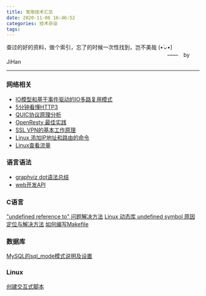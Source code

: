 ```yaml
---
title: 常用技术汇总
date: 2020-11-06 16:46:52
categories: 技术杂谈
tags: 
---
```


查过的好的资料，做个索引，忘了的时候一次性找到，岂不美哉 (•̀⌄•́)
　　　　　　　　　　　　　　　　　　　　　　　　　　　　　　——　by JiHan
* * *
<!-- more -->

### 网络相关
* [IO模型和基于事件驱动的IO多路复用模式](https://zhuanlan.zhihu.com/p/161357177)
* [5分钟看懂HTTP3](https://www.infoq.cn/article/WhCObxfbgtphY7ijv1kp)
* [QUIC协议原理分析](https://zhuanlan.zhihu.com/p/32553477)
* [OpenResty 最佳实践](https://moonbingbing.gitbooks.io/openresty-best-practices/content/)
* [SSL VPN的基本工作原理](http://m.elecfans.com/article/1168210.html)
* [Linux 添加IP地址和路由的命令](https://www.jianshu.com/p/9326a6bf0ec5)
* [Linux查看流量](https://segmentfault.com/a/1190000022275523)

### 语言语法
* [graphviz dot语法总结](https://onlookerliu.github.io/2017/12/28/dot%E8%AF%AD%E6%B3%95%E6%80%BB%E7%BB%93/#1-%E7%AE%80%E4%BB%8B)
* [web开发API](https://developer.mozilla.org/zh-CN/docs/Web/API/Window/sessionStorage)

### C语言
["undefined reference to" 问题解决方法](https://blog.csdn.net/aiwoziji13/article/details/7330333)
[Linux 动态库 undefined symbol 原因定位与解决方法](https://dongyadoit.com/linux/2020/05/24/how-to-solve-undefined-symbol-when-link-dynamic-lib-on-linux/)
[如何编写Makefile](https://seisman.github.io/how-to-write-makefile/archives.html)

### 数据库
[MySQL的sql_mode模式说明及设置](https://www.cnblogs.com/clschao/articles/9962347.html)

### Linux
[创建交互式脚本](https://www.jianshu.com/p/5f839ba52312)